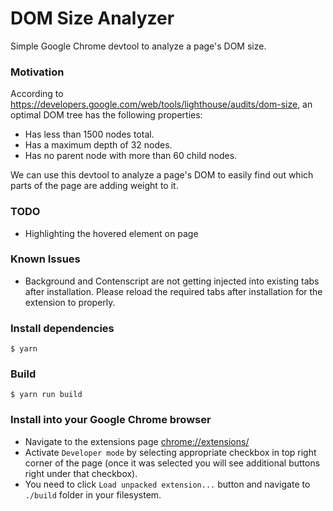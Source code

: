 # DOM Size Analyzer

Simple Google Chrome devtool to analyze a page's DOM size.

### Motivation ###
According to https://developers.google.com/web/tools/lighthouse/audits/dom-size, an optimal DOM tree has the following properties:
* Has less than 1500 nodes total.
* Has a maximum depth of 32 nodes.
* Has no parent node with more than 60 child nodes.

We can use this devtool to analyze a page's DOM to easily find out which parts of the page are adding weight to it.

### TODO ###
* Highlighting the hovered element on page

### Known Issues ###
* Background and Contenscript are not getting injected into existing tabs after installation. Please reload the required tabs after installation for the extension to properly.

### Install dependencies ###

```
$ yarn
```

### Build ###

```
$ yarn run build
```

### Install into your Google Chrome browser ###

* Navigate to the extensions page [chrome://extensions/](chrome://extensions/)
* Activate `Developer mode` by selecting appropriate checkbox in top right corner of the page (once it was selected you will see additional buttons right under that checkbox).
* You need to click `Load unpacked extension...` button and navigate to `./build` folder in your filesystem.
